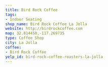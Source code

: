 ```yaml
---
title: Bird Rock Coffee
tags:
- Indoor Seating
shop_name: Bird Rock Coffee La Jolla
website: http://birdrockcoffee.com
map: 32.814450,-117.269735
type: Coffee Shop
city: La Jolla
coffee:
- Bird Rock Coffee
yelp_id: bird-rock-coffee-roasters-la-jolla
---
```

